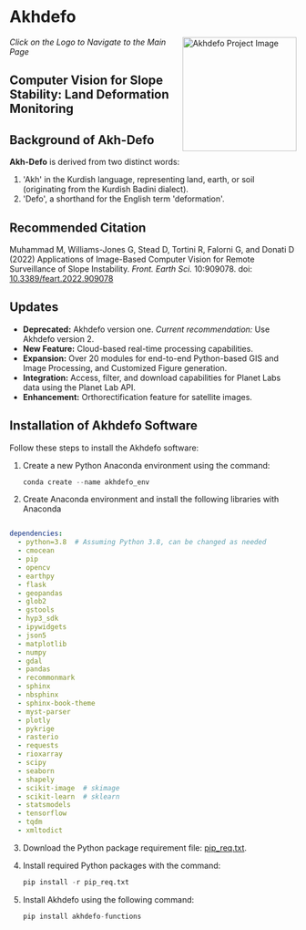 
# Akhdefo


[<img src="https://akhdefo.readthedocs.io/en/latest/_images/akhdefo_logo.svg" alt="Akhdefo Project Image" align="right" width="200px"/>](https://akhdefo.readthedocs.io/en/latest/index.html)
<em align="right">Click on the Logo to Navigate to the Main Page</em>



## Computer Vision for Slope Stability: Land Deformation Monitoring

## Background of Akh-Defo

**Akh-Defo** is derived from two distinct words: 
1. 'Akh' in the Kurdish language, representing land, earth, or soil (originating from the Kurdish Badini dialect).
2. 'Defo', a shorthand for the English term 'deformation'.

## Recommended Citation

Muhammad M, Williams-Jones G, Stead D, Tortini R, Falorni G, and Donati D (2022) Applications of Image-Based Computer Vision for Remote Surveillance of Slope Instability. *Front. Earth Sci.* 10:909078. doi: [10.3389/feart.2022.909078](https://doi.org/10.3389/feart.2022.909078)

## Updates

- **Deprecated:** Akhdefo version one. *Current recommendation:* Use Akhdefo version 2.
- **New Feature:** Cloud-based real-time processing capabilities.
- **Expansion:** Over 20 modules for end-to-end Python-based GIS and Image Processing, and Customized Figure generation.
- **Integration:** Access, filter, and download capabilities for Planet Labs data using the Planet Lab API.
- **Enhancement:** Orthorectification feature for satellite images.

## Installation of Akhdefo Software

Follow these steps to install the Akhdefo software:

1. Create a new Python Anaconda environment using the command:

   ```python
   conda create --name akhdefo_env
   ```

2. Create  Anaconda environment and install the following libraries with Anaconda

```yaml

dependencies:
  - python=3.8  # Assuming Python 3.8, can be changed as needed
  - cmocean
  - pip
  - opencv
  - earthpy
  - flask
  - geopandas
  - glob2
  - gstools
  - hyp3_sdk
  - ipywidgets
  - json5
  - matplotlib
  - numpy
  - gdal
  - pandas
  - recommonmark
  - sphinx
  - nbsphinx
  - sphinx-book-theme
  - myst-parser
  - plotly
  - pykrige
  - rasterio
  - requests
  - rioxarray
  - scipy
  - seaborn
  - shapely
  - scikit-image  # skimage
  - scikit-learn  # sklearn
  - statsmodels
  - tensorflow
  - tqdm
  - xmltodict

```
3. Download the Python package requirement file: [pip_req.txt](https://akhdefo.readthedocs.io/en/latest/_downloads/cf683ba9d9f18b1eb9fe104d71a15cb3/pip_req.txt).

4. Install required Python packages with the command:

   ```python
   pip install -r pip_req.txt
   ```

5. Install Akhdefo using the following command:

   ```python
   pip install akhdefo-functions
   ```

